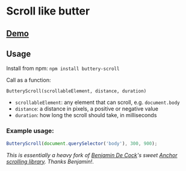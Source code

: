 # Scroll like butter

## [Demo](http://codepen.io/iest/pen/VYpXJy)

## Usage

Install from npm: `npm install buttery-scroll`

Call as a function:

`ButteryScroll(scrollableElement, distance, duration)`

- `scrollableElement`: any element that can scroll, e.g. `document.body`
- `distance`: a distance in pixels, a positive or negative value
- `duration`: how long the scroll should take, in milliseconds

### Example usage:

```js
ButteryScroll(document.querySelector('body'), 300, 900);
```

_This is essentially a heavy fork of [Benjamin De Cock](https://twitter.com/bdc)'s sweet [Anchor scrolling library](https://github.com/bendc/anchor-scroll). Thanks Benjamin!_.
